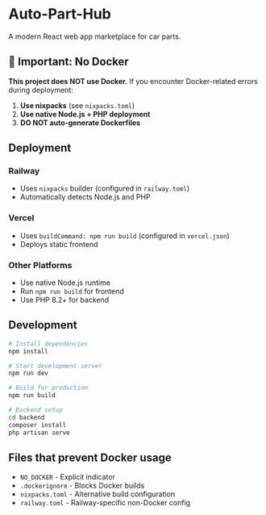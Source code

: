 # Auto-Part-Hub

A modern React web app marketplace for car parts.

## 🚫 Important: No Docker

**This project does NOT use Docker.** If you encounter Docker-related errors during deployment:

1. **Use nixpacks** (see `nixpacks.toml`)
2. **Use native Node.js + PHP deployment**
3. **DO NOT auto-generate Dockerfiles**

## Deployment

### Railway
- Uses `nixpacks` builder (configured in `railway.toml`)
- Automatically detects Node.js and PHP

### Vercel
- Uses `buildCommand: npm run build` (configured in `vercel.json`)
- Deploys static frontend

### Other Platforms
- Use native Node.js runtime
- Run `npm run build` for frontend
- Use PHP 8.2+ for backend

## Development

```bash
# Install dependencies
npm install

# Start development server
npm run dev

# Build for production
npm run build

# Backend setup
cd backend
composer install
php artisan serve
```

## Files that prevent Docker usage

- `NO_DOCKER` - Explicit indicator
- `.dockerignore` - Blocks Docker builds
- `nixpacks.toml` - Alternative build configuration
- `railway.toml` - Railway-specific non-Docker config